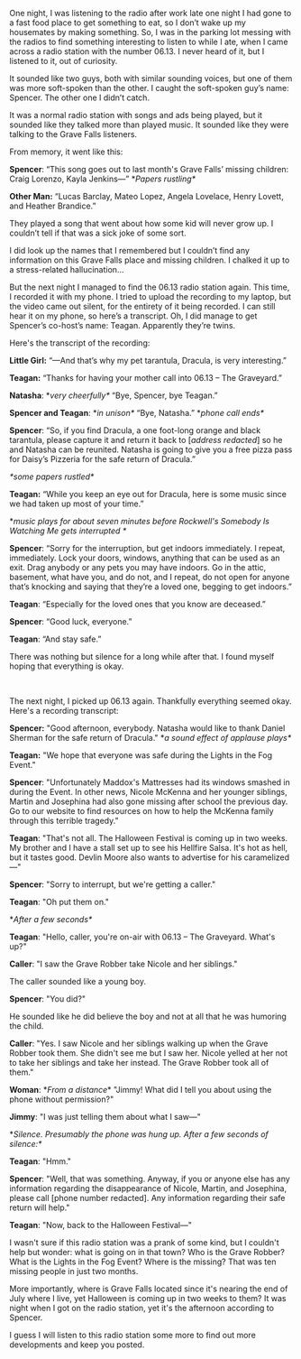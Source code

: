 One night, I was listening to the radio after work late one night I had gone to a fast food place to get something to eat, so I don’t wake up my housemates by making something. So, I was in the parking lot messing with the radios to find something interesting to listen to while I ate, when I came across a radio station with the number 06.13. I never heard of it, but I listened to it, out of curiosity.

It sounded like two guys, both with similar sounding voices, but one of them was more soft-spoken than the other. I caught the soft-spoken guy’s name: Spencer. The other one I didn’t catch.

It was a normal radio station with songs and ads being played, but it sounded like they talked more than played music. It sounded like they were talking to the Grave Falls listeners.

From memory, it went like this:

**Spencer**: “This song goes out to last month's Grave Falls’ missing children: Craig Lorenzo, Kayla Jenkins—” \**Papers rustling\**

**Other Man:** “Lucas Barclay, Mateo Lopez, Angela Lovelace, Henry Lovett, and Heather Brandice.”

They played a song that went about how some kid will never grow up. I couldn’t tell if that was a sick joke of some sort.

I did look up the names that I remembered but I couldn’t find any information on this Grave Falls place and missing children. I chalked it up to a stress-related hallucination…

But the next night I managed to find the 06.13 radio station again. This time, I recorded it with my phone. I tried to upload the recording to my laptop, but the video came out silent, for the entirety of it being recorded. I can still hear it on my phone, so here’s a transcript. Oh, I did manage to get Spencer’s co-host’s name: Teagan. Apparently they’re twins.

Here's the transcript of the recording:

**Little Girl:** “—And that’s why my pet tarantula, Dracula, is very interesting.”

**Teagan:** “Thanks for having your mother call into 06.13 – The Graveyard.”

**Natasha**: \**very cheerfully\** “Bye, Spencer, bye Teagan.”

**Spencer and Teagan**: \**in unison\** “Bye, Natasha.” \**phone call ends\**

**Spencer**: “So, if you find Dracula, a one foot-long orange and black tarantula, please capture it and return it back to \[*address redacted*\] so he and Natasha can be reunited. Natasha is going to give you a free pizza pass for Daisy’s Pizzeria for the safe return of Dracula.”

*\*some papers rustled\**

**Teagan:** “While you keep an eye out for Dracula, here is some music since we had taken up most of your time.”

\**music plays for about seven minutes before Rockwell's Somebody Is Watching Me gets interrupted \**

**Spencer**: “Sorry for the interruption, but get indoors immediately. I repeat, immediately. Lock your doors, windows, anything that can be used as an exit. Drag anybody or any pets you may have indoors. Go in the attic, basement, what have you, and do not, and I repeat, do not open for anyone that’s knocking and saying that they’re a loved one, begging to get indoors.”

**Teagan**: “Especially for the loved ones that you know are deceased.”

**Spencer**: “Good luck, everyone.”

**Teagan**: “And stay safe.”

There was nothing but silence for a long while after that. I found myself hoping that everything is okay.

&#x200B;

​The next night, I picked up 06.13 again. Thankfully everything seemed okay. Here's a recording transcript:

**Spencer:** "Good afternoon, everybody. Natasha would like to thank Daniel Sherman for the safe return of Dracula." \**a sound effect of applause plays\**

**Teagan:** "We hope that everyone was safe during the Lights in the Fog Event."

**Spencer**: "Unfortunately Maddox's Mattresses had its windows smashed in during the Event. In other news, Nicole McKenna and her younger siblings, Martin and Josephina had also gone missing after school the previous day. Go to our website to find resources on how to help the McKenna family through this terrible tragedy."

**Teagan**: "That's not all. The Halloween Festival is coming up in two weeks. My brother and I have a stall set up to see his Hellfire Salsa. It's hot as hell, but it tastes good. Devlin Moore also wants to advertise for his caramelized—"

**Spencer**: "Sorry to interrupt, but we're getting a caller."

**Teagan**: "Oh put them on."

\**After a few seconds\**

**Teagan**: "Hello, caller, you're on-air with 06.13 – The Graveyard. What's up?"

**Caller**: "I saw the Grave Robber take Nicole and her siblings."

The caller sounded like a young boy.

**Spencer**: "You did?"

He sounded like he did believe the boy and not at all that he was humoring the child.

**Caller**: "Yes. I saw Nicole and her siblings walking up when the Grave Robber took them. She didn't see me but I saw her. Nicole yelled at her not to take her siblings and take her instead. The Grave Robber took all of them."

**Woman**: \**From a distance*\* "Jimmy! What did I tell you about using the phone without permission?"

**Jimmy**: "I was just telling them about what I saw—"

\**Silence. Presumably the phone was hung up. After a few seconds of silence:\**

**Teagan**: "Hmm."

**Spencer**: "Well, that was something. Anyway, if you or anyone else has any information regarding the disappearance of Nicole, Martin, and Josephina, please call \[phone number redacted\]. Any information regarding their safe return will help."

**Teagan**: "Now, back to the Halloween Festival—"

I wasn't sure if this radio station was a prank of some kind, but I couldn't help but wonder: what is going on in that town? Who is the Grave Robber? What is the Lights in the Fog Event? Where is the missing? That was ten missing people in just two months.

More importantly, where is Grave Falls located since it's nearing the end of July where I live, yet Halloween is coming up in two weeks to them? It was night when I got on the radio station, yet it's the afternoon according to Spencer.

I guess I will listen to this radio station some more to find out more developments and keep you posted.